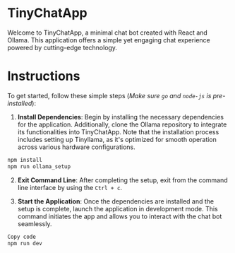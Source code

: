 # TinyChatApp


Welcome to TinyChatApp, a minimal chat bot created with React and Ollama. This application offers a simple yet engaging chat experience powered by cutting-edge technology.

# Instructions
To get started, follow these simple steps (*Make sure `go` and `node-js` is pre-installed*):

1. **Install Dependencies**: Begin by installing the necessary dependencies for the application. Additionally, clone the Ollama repository to integrate its functionalities into TinyChatApp. Note that the installation process includes setting up Tinyllama, as it's optimized for smooth operation across various hardware configurations.
```bash
npm install
npm run ollama_setup
```

2. **Exit Command Line**: After completing the setup, exit from the command line interface by using the `Ctrl + c`.

3. **Start the Application**: Once the dependencies are installed and the setup is complete, launch the application in development mode. This command initiates the app and allows you to interact with the chat bot seamlessly.
```bash
Copy code
npm run dev
```
